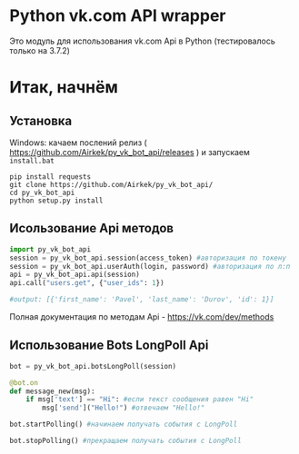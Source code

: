 Python vk.com API wrapper
=========================

Это модуль для использования vk.com Api в Python (тестировалось только на 3.7.2)

Итак, начнём
==========

Установка
-------

Windows: качаем послений релиз ( https://github.com/Airkek/py_vk_bot_api/releases ) и запускаем `install.bat`

```console
pip install requests
git clone https://github.com/Airkek/py_vk_bot_api/
cd py_vk_bot_api
python setup.py install
```

Исользование Api методов
-----

```python
import py_vk_bot_api
session = py_vk_bot_api.session(access_token) #авторизация по токену
session = py_vk_bot_api.userAuth(login, password) #авторизация по л:п
api = py_vk_bot_api.api(session)
api.call("users.get", {"user_ids": 1})

#output: [{'first_name': 'Pavel', 'last_name': 'Durov', 'id': 1}]
```

Полная документация по методам Api - https://vk.com/dev/methods

Использование Bots LongPoll Api
-----

```python
bot = py_vk_bot_api.botsLongPoll(session)

@bot.on
def message_new(msg):
    if msg['text'] == "Hi": #если текст сообщения равен "Hi"
        msg['send']("Hello!") #отвечаем "Hello!"

bot.startPolling() #начинаем получать события с LongPoll

bot.stopPolling() #прекращаем получать события с LongPoll
```
